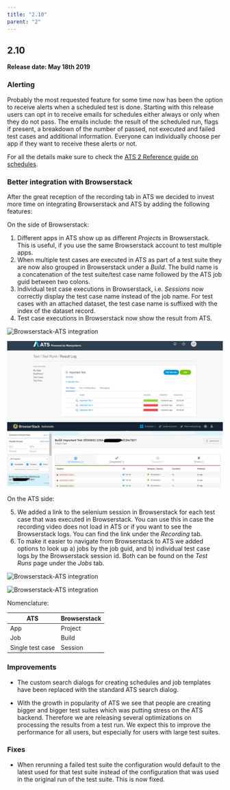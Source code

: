 ```yaml
---
title: "2.10"
parent: "2"
---
```


## 2.10

**Release date: May 18th 2019**

### Alerting

Probably the most requested feature for some time now has been the option to receive alerts when a scheduled test is done. Starting with this release users can opt in to receive emails for schedules either always or only when they do not pass. The emails include: the result of the scheduled run, flags if present, a breakdown of the number of passed, not executed and failed test cases and additional information. Everyone can individually choose per app if they want to receive these alerts or not.


For all the details make sure to check the [ATS 2 Reference guide on schedules](./../../ats/refguide/rg-version-2/schedule.md).

### Better integration with Browserstack

After the great reception of the recording tab in ATS we decided to invest more time on integrating Browserstack and ATS by adding the following features:

On the side of Browserstack:
1. Different apps in ATS show up as different *Projects* in Browserstack. This is useful, if you use the same Browserstack account to test multiple apps.
2. When multiple test cases are executed in ATS as part of a test suite they are now also grouped in Browserstack under a *Build*. The build name is a concatenation of the test suite/test case name followed by the ATS job guid between two colons.
3. Individual test case executions in Browserstack, i.e. *Sessions* now correctly display the test case name instead of the job name. For test cases with an attached dataset, the test case name is suffixed with the index of the dataset record.
4. Test case executions in Browserstack now show the result from ATS.


![Browserstack-ATS integration](../../../ats/refguide/rg-version-2/attachments/results/browserstack.png)

<!-- Please comment the next line when moving to Mendix Docs -->
![Browserstack-ATS integration](../../refguide/rg-version-2/attachments/results/browserstack.png)  

On the ATS side:

5. We added a link to the selenium session in Browserstack for each test case that was executed in Browserstack. You can use this in case the recording video does not load in ATS or if you want to see the Browserstack logs. You can find the link under the *Recording* tab.
6. To make it easier to navigate from Browserstack to ATS we added options to look up a) jobs by the job guid, and b) individual test case logs by the Browserstack session id. Both can be found on the *Test Runs* page under the *Jobs* tab.

![Browserstack-ATS integration](../../../ats/refguide/rg-version-2/attachments/results/lookup.gif)

<!-- Please comment the next line when moving to Mendix Docs -->
![Browserstack-ATS integration](../../refguide/rg-version-2/attachments/results/lookup.gif)

Nomenclature:

| ATS              | Browserstack |
| ---              | ---          |
| App              | Project      |
| Job              | Build        |
| Single test case | Session      |

### Improvements

* The custom search dialogs for creating schedules and job templates have been replaced with the standard ATS search dialog.

* With the growth in popularity of ATS we see that people are creating bigger and bigger test suites which was putting stress on the ATS backend. Therefore we are releasing several optimizations on processing the results from a test run. We expect this to improve the performance for all users, but especially for users with large test suites. 


### Fixes

* When rerunning a failed test suite the configuration would default to the latest used for that test suite instead of the configuration that was used in the original run of the test suite. This is now fixed.
